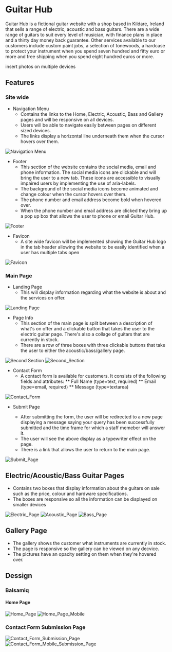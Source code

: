# Guitar Hub

Guitar Hub is a fictional guitar website with a shop based in Kildare, Ireland that sells a range of electric, acoustic and bass guitars. There are a wide range of guitars to suit every level of musician, with finance plans in place and a thirty day money back guarantee. Other services available to our customers include custom paint jobs, a selection of tonewoods, a hardcase to protect your instrument when you spend seven hundred and fifty euro or more and free shipping when you spend eight hundred euros or more. 

insert photos on multiple devices

## Features

### Site wide

  * Navigation Menu
    * Contains the links to the Home, Electric, Acoustic, Bass and Gallery pages and will be responsive on all devices.
    * Users will be able to navigate easily between pages on different sized devices.
    * The links display a horizontal line underneath them when the cursor hovers over them.

![Navigation Menu](docs/readme_images/navbar.JPG)

  * Footer
    * This section of the website contains the social media, email and phone information. The social media icons are clickable and will bring the user to a new tab. These icons are accessible to visually impaired users by implementing the use of aria-labels.
    * The background of the social media icons become animated and change colour when the cursor hovers over them.
    * The phone number and email address become bold when hovered over.
    * When the phone number and email address are clicked they bring up a pop up box that allows the user to phone or email Guitar Hub.

![Footer](docs/readme_images/footer.JPG)

  * Favicon
    * A site wide favicon will be implemented showing the Guitar Hub logo in the tab header allowing the website to be easily identified when a user has multiple tabs open

![Favicon](docs/readme_images/favicon.JPG)

### Main Page

  * Landing Page 
    * This will display information regarding what the website is about and the services on offer.

![Landing Page](docs/readme_images/landing_page.JPG)
  
  * Page Info
    * This section of the main page is split between a description of what's on offer and a clickable button that takes the user to the electric guitar page. There's also a collage of guitars that are currently in stock.
    * There are a row of three boxes with three clickable buttons that take the user to either the acoustic/bass/gallery page.

![Second Section](docs/readme_images/info_page_1.JPG)
![Second_Section](docs/readme_images/info_page_2.JPG)

  * Contact Form
    * A contact form is available for customers. It consists of the following fields and attributes:
      ** Full Name (type=text, required)
      ** Email (type=email, required)
      ** Message (type=textarea)

![Contact_Form](docs/readme_images/contact_form.JPG)

  * Submit Page

    * After submitting the form, the user will be redirected to a new page displaying a message saying your query has been successfully submitted and the time frame for which a staff memeber will answer it.
    * The user will see the above display as a typewriter effect on the page.
    * There is a link that allows the user to return to the main page.
    
![Submit_Page](docs/readme_images/submit_page.JPG)
    
## Electric/Acoustic/Bass Guitar Pages

   * Contains two boxes that display information about the guitars on sale such as the price, colour and hardware specifications.
   * The boxes are responsive so all the information can be displayed on smaller devices
   
![Electric_Page](docs/readme_images/electric_page.JPG)
![Acoustic_Page](docs/readme_images/acoustic_page.JPG)
![Bass_Page](docs/readme_images/bass_page.JPG)

## Gallery Page

   * The gallery shows the customer what instruments are currently in stock.
   * The page is responsive so the gallery can be viewed on any decvice.
   * The pictures have an opacity setting on them when they're hovered over.

## Dessign

### Balsamiq

#### Home Page
![Home_Page](docs/readme_images/landing_page_wireframe.JPG)
![Home_Page_Mobile](docs/readme_images/landing_page_wireframe_mobile.JPG)

### Contact Form Submission Page
![Contact_Form_Submission_Page](docs/readme_images/contact_form_wireframe.JPG)
![Contact_Form_Mobile_Submission_Page](docs/readme_images/submit_page_mobile.JPG)
